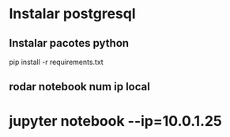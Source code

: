 # Instalar postgresql
## Instalar pacotes python
pip install -r requirements.txt

## rodar notebook num ip local
# jupyter notebook --ip=10.0.1.25
